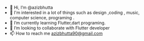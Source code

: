 - 👋 Hi, I’m @azizbhutta
- 👀 I'm interested in a lot of things such as design ,coding , music, computer science, programing .
- 🌱 I’m currently learning Flutter,dart programing.
- 💞️ I’m looking to collaborate with Flutter developer
- 📫 How to reach me azizbhutta90@gmail.com

<!---
azizbhutta/azizbhutta is a ✨ special ✨ repository because its `README.md` (this file) appears on your GitHub profile.
You can click the Preview link to take a look at your changes.
--->
